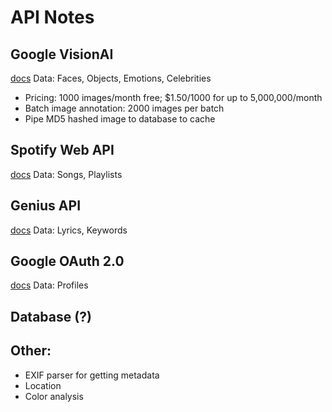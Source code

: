 # API Notes

## Google VisionAI
[docs](https://cloud.google.com/vision/docs)
Data: Faces, Objects, Emotions, Celebrities  
- Pricing: 1000 images/month free; $1.50/1000 for up to 5,000,000/month
- Batch image annotation: 2000 images per batch
- Pipe MD5 hashed image to database to cache

## Spotify Web API
[docs](https://developer.spotify.com/documentation/web-api/)
Data: Songs, Playlists

## Genius API
[docs](https://docs.genius.com/)
Data: Lyrics, Keywords

## Google OAuth 2.0
[docs](https://developers.google.com/identity/protocols/OAuth2)
Data: Profiles

## Database (?)

## Other:
- EXIF parser for getting metadata
- Location
- Color analysis


